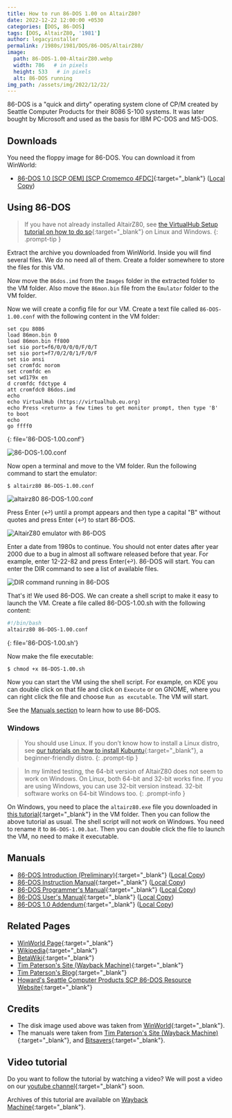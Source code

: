 ```yaml
---
title: How to run 86-DOS 1.00 on AltairZ80?
date: 2022-12-22 12:00:00 +0530
categories: [DOS, 86-DOS]
tags: [DOS, AltairZ80, '1981']
author: legacyinstaller
permalink: /1980s/1981/DOS/86-DOS/AltairZ80/
image:
  path: 86-DOS-1.00-AltairZ80.webp
  width: 786   # in pixels
  height: 533   # in pixels
  alt: 86-DOS running
img_path: /assets/img/2022/12/22/
---
```


86-DOS is a "quick and dirty" operating system clone of CP/M created by Seattle Computer Products for their 8086 S-100 systems. It was later bought by Microsoft and used as the basis for IBM PC-DOS and MS-DOS.

## Downloads

You need the floppy image for 86-DOS. You can download it from WinWorld:

- [86-DOS 1.0 [SCP OEM] [SCP Cromemco 4FDC]](https://winworldpc.com/download/354a6299-2ade-11e8-a4ce-fa163e9022f0){:target="_blank"} ([Local Copy](https://link.storjshare.io/jvl4jik7qrpccq6v5r3t4yrgdagq/virtualhub%2F1980s%2F1981%2FOS%2FDOS%2F86-DOS%2F1.00%2FAltairZ80%2F86-DOS%201.0%20%5BSCP%20OEM%5D%20%5BSCP%20Cromemco%204FDC%5D%20(4-30-1981)%20(8%20inch%20SSSD).7z?download=true))

## Using 86-DOS

> If you have not already installed AltairZ80, see [the VirtualHub Setup tutorial on how to do so](https://setup.virtualhub.eu.org/altair-z80/){:target="_blank"} on Linux and Windows.
{: .prompt-tip }

Extract the archive you downloaded from WinWorld. Inside you will find several files. We do no need all of them. Create a folder somewhere to store the files for this VM.

Now move the `86dos.imd` from the `Images` folder in the extracted folder to the VM folder. Also move the `86mon.bin` file from the `Emulator` folder to the VM folder.

Now we will create a config file for our VM. Create a text file called `86-DOS-1.00.conf` with the following content in the VM folder:

```
set cpu 8086
load 86mon.bin 0
load 86mon.bin ff800
set sio port=f6/0/0/0/0/F/0/T
set sio port=f7/0/2/0/1/F/0/F
set sio ansi
set cromfdc norom
set cromfdc en
set wd179x en
d cromfdc fdctype 4
att cromfdc0 86dos.imd
echo
echo VirtualHub (https://virtualhub.eu.org)
echo Press <return> a few times to get monitor prompt, then type 'B' to boot
echo
go ffff0
```
{: file='86-DOS-1.00.conf'}

![86-DOS-1.00.conf](86-DOS-1.00-AltairZ80-1.webp)

Now open a terminal and move to the VM folder. Run the following command to start the emulator:

```terminal
$ altairz80 86-DOS-1.00.conf
```

![altairz80 86-DOS-1.00.conf](86-DOS-1.00-AltairZ80-2.webp)

Press Enter (↩) until a prompt appears and then type a capital "B" without quotes and press Enter (↩) to start 86-DOS.

![AltairZ80 emulator with 86-DOS](86-DOS-1.00-AltairZ80-3.webp)

Enter a date from 1980s to continue. You should not enter dates after year 2000 due to a bug in almost all software released before that year. For example, enter 12-22-82 and press Enter(↩). 86-DOS will start. You can enter the DIR command to see a list of available files.

![DIR command running in 86-DOS](86-DOS-1.00-AltairZ80-4.webp)

That's it! We used 86-DOS. We can create a shell script to make it easy to launch the VM. Create a file called 86-DOS-1.00.sh with the following content:

```bash
#!/bin/bash
altairz80 86-DOS-1.00.conf
```
{: file='86-DOS-1.00.sh'}

Now make the file executable:

```terminal
$ chmod +x 86-DOS-1.00.sh
```

Now you can start the VM using the shell script. For example, on KDE you can double click on that file and click on `Execute` or on GNOME, where you can right click the file and choose `Run as excutable`. The VM will start.

See the [Manuals section](#manuals) to learn how to use 86-DOS.

### Windows

> You should use Linux. If you don’t know how to install a Linux distro, see [our tutorials on how to install Kubuntu](https://setup.virtualhub.eu.org/categories/os/){:target="_blank"}, a beginner-friendly distro.
{: .prompt-tip }

> In my limited testing, the 64-bit version of AltairZ80 does not seem to work on Windows. On Linux, both 64-bit and 32-bit works fine. If you are using Windows, you can use 32-bit version instead. 32-bit software works on 64-bit Windows too.
{: .prompt-info }

On Windows, you need to place the `altairz80.exe` file you downloaded in [this tutorial](https://setup.virtualhub.eu.org/altair-z80/#windows){:target="_blank"} in the VM folder. Then you can follow the above tutorial as usual. The shell script will not work on Windows. You need to rename it to `86-DOS-1.00.bat`. Then you can double click the file to launch the VM, no need to make it executable.

## Manuals

- [86-DOS Introduction (Preliminary)](https://www.bitsavers.org/pdf/seattleComputer/SCP_86-DOS_Preliminary.pdf){:target="_blank"} ([Local Copy](https://link.storjshare.io/jxlpd3kfelleqfpqzmtslshxvdsq/virtualhub%2F1980s%2F1981%2FOS%2FDOS%2F86-DOS%2F1.00%2FManuals%2FSCP_86-DOS_Preliminary.pdf?download=true))
- [86-DOS Instruction Manual](https://web.archive.org/web/20200110094102/http://www.patersontech.com/dos/docs/86_Dos_inst.pdf){:target="_blank"} ([Local Copy](https://link.storjshare.io/jvstvym4yihgxkioxarwtee5fo2q/virtualhub%2F1980s%2F1981%2FOS%2FDOS%2F86-DOS%2F1.00%2FManuals%2F86_Dos_inst.pdf?download=true))
- [86-DOS Programmer's Manual](https://bitsavers.org/pdf/seattleComputer/86-DOS_0.3_Programmers_Manual_1980.pdf){:target="_blank"} ([Local Copy](https://link.storjshare.io/ju7o7njxl7bqzlzninw55gmmbkva/virtualhub%2F1980s%2F1981%2FOS%2FDOS%2F86-DOS%2F1.00%2FManuals%2F86_dos_prog.pdf?download=true))
- [86-DOS User's Manual](https://bitsavers.org/pdf/seattleComputer/86-DOS_0.3_Users_Manual_1980.pdf){:target="_blank"} ([Local Copy](https://link.storjshare.io/jvaz7wxw4lpspwcphdywk6wybtoq/virtualhub%2F1980s%2F1981%2FOS%2FDOS%2F86-DOS%2F1.00%2FManuals%2F86_Dos_usr_03.pdf?download=true))
- [86-DOS 1.0 Addendum](https://bitsavers.org/pdf/seattleComputer/86-DOS_1.0_Addendum.pdf){:target="_blank"} ([Local Copy](https://link.storjshare.io/jvwxsxv6f5cws3pegxtezgp6bd6a/virtualhub%2F1980s%2F1981%2FOS%2FDOS%2F86-DOS%2F1.00%2FManuals%2F86-DOS_1.0_Addendum.pdf?download=true))

## Related Pages

- [WinWorld Page](https://winworldpc.com/product/86-dos/100){:target="_blank"}
- [Wikipedia](https://en.wikipedia.org/wiki/86-DOS){:target="_blank"}
- [BetaWiki](https://betawiki.net/wiki/86-DOS){:target="_blank"}
- [Tim Paterson's Site (Wayback Machine)](https://web.archive.org/web/20200102191543/http://www.patersontech.com/dos/origins-of-dos.aspx){:target="_blank"}
- [Tim Paterson's Blog](https://dosmandrivel.blogspot.com/){:target="_blank"}
- [Howard's Seattle Computer Products SCP 86-DOS Resource Website](https://web.archive.org/web/20140308115349/http://www.86dos.org/){:target="_blank"}

## Credits

- The disk image used above was taken from [WinWorld](https://winworldpc.com/){:target="_blank"}.
- The manuals were taken from [Tim Paterson's Site (Wayback Machine)](https://web.archive.org/web/20200102191543/http://www.patersontech.com/dos/origins-of-dos.aspx){:target="_blank"}, and [Bitsavers](https://www.bitsavers.org){:target="_blank"}.

## Video tutorial

Do you want to follow the tutorial by watching a video? We will post a video on our [youtube channel](https://www.youtube.com/@virtua1hub){:target="_blank"} soon.

Archives of this tutorial are available on [Wayback Machine](https://web.archive.org/web/*/https://virtualhub.eu.org/1980s/1981/DOS/86-DOS/AltairZ80){:target="_blank"}.
